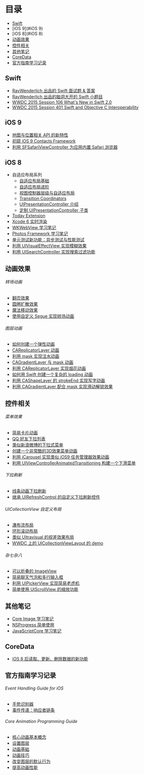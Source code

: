 # 目录

- [Swift](#Swift)
- [iOS 9](#iOS 9)
- [iOS 8](#iOS 8)
- [动画效果](#Animations)
- [控件相关](#Controls)
- [其他笔记](#Other)
- [CoreData](CoreData)
- [官方指南学习记录](#Programming_Guide)

<a name="Swift"></a>
## Swift

- [RayWenderlich 出品的 Swift 面试题 & 答案](https://github.com/949478479/Learning-Notes/tree/Swift-Interview-Questions-and-Answers)
- [RayWenderlich 出品的脑洞大开的 Swift 小题目](https://github.com/949478479/Learning-Notes/tree/Are-You-a-Swift-Ninja)
- [WWDC 2015 Session 106 What's New in Swift 2.0](https://github.com/949478479/Learning-Notes/tree/WWDC-2015-Session-106-What%E2%80%99s-New-in-Swift)
- [WWDC 2015 Session 401 Swift and Objective C Interoperability](https://github.com/949478479/Learning-Notes/tree/WWDC-2015-Session-401-Swift-and-Objective-C-Interoperability)

<a name="iOS 9"></a>
## iOS 9

- [地图与位置相关 API 的新特性](https://github.com/949478479/Learning-Notes/tree/Location-and-Mapping-in-iOS-9)
- [初窥 iOS 9 Contacts Framework](https://github.com/949478479/Learning-Notes/tree/A-First-Look-at-Contacts-Framework-in-iOS-9)
- [利用 SFSafariViewController 为应用内置 Safari 浏览器](https://github.com/949478479/Learning-Notes/tree/SFSafariViewControllerDemo)

<a name="iOS 8"></a>
## iOS 8

- 自适应布局系列
    - [自适应布局基础](https://github.com/949478479/iOS-8-by-Tutorials-Study-Notes/tree/Beginning-Adaptive-Layout)
    - [自适应布局进阶](https://github.com/949478479/iOS-8-by-Tutorials-Study-Notes/blob/Intermediate-Adaptive-Layout/README.md)
    - [视图控制器层级与自适应布局](https://github.com/949478479/iOS-8-by-Tutorials-Study-Notes/blob/Adaptive-View-Controller-Hierarchies/README.md)
    - [Transition Coordinators](https://github.com/949478479/iOS-8-by-Tutorials-Study-Notes/tree/Transition-Coordinators)
    - [UIPresentationController 介绍](https://github.com/949478479/iOS-8-by-Tutorials-Study-Notes/tree/Introducing-Presentation-Controllers)
    - [定制 UIPresentationController 子类](https://github.com/949478479/iOS-8-by-Tutorials-Study-Notes/blob/Custom-Presentations/README.md)
- [Today Extension](https://github.com/949478479/iOS-8-by-Tutorials-Study-Notes/tree/Today-Extension)
- [Xcode 6 实时渲染](https://github.com/949478479/iOS-8-by-Tutorials-Study-Notes/tree/Beginning-Live-Rendering)
- [WKWebView 学习笔记](https://github.com/949478479/iOS-8-by-Tutorials-Study-Notes/tree/WKWebView)
- [Photos Framework 学习笔记](https://github.com/949478479/iOS-8-by-Tutorials-Study-Notes/tree/Photos-Framework)
- [单元测试新功能：异步测试与性能测试](https://github.com/949478479/iOS-8-by-Tutorials-Study-Notes/tree/Asynchronous-And-Performance-Testing)
- [利用 UIVisualEffectView 实现模糊效果](https://github.com/949478479/iOS-8-by-Tutorials-Study-Notes/tree/Visual-Effects)
- [利用 UISearchController 实现搜索过滤功能](https://github.com/949478479/Learning-Notes/tree/UISearchControllerDemo)

<a name="Animations"></a>
## 动画效果

###### 转场动画

- [翻页效果](https://github.com/949478479/Learning-Notes/tree/FlipTransionAnimation)
- [圆圈扩散效果](https://github.com/949478479/Learning-Notes/tree/PingTransitionAnimation)
- [魔法移动效果](https://github.com/949478479/Learning-Notes/tree/MagicMoveAnimation)
- [使用自定义 Segue 实现转场动画](https://github.com/949478479/Learning-Notes/tree/CustomSegue)

###### 图层动画

- [如何创建一个弹性动画](https://github.com/949478479/Learning-Notes/tree/How-To-Create-an-Elastic-Animation-with-Swift)
- [CAReplicatorLayer 动画](https://github.com/949478479/Learning-Notes/tree/Creating-animations-with-CAReplicatorLayer)
- [利用 mask 实现注水动画](https://github.com/949478479/Learning-Notes/tree/MaskAnimationDemo)
- [CAGradientLayer 与 mask 动画](https://github.com/949478479/Learning-Notes/tree/Fun-with-Gradients-and-Masks)
- [利用 CAReplicatorLayer 实现烟花动画](https://github.com/949478479/Learning-Notes/tree/UberworksAnimation)
- [如何用 Swift 创建一个复杂的 loading 动画](https://github.com/949478479/Learning-Notes/tree/SBLoader)
- [利用 CAShapeLayer 的 strokeEnd 实现写字动画](https://github.com/949478479/Learning-Notes/tree/WritingAnimation)
- [利用 CAGradientLayer 配合 mask 实现滑动解锁效果](https://github.com/949478479/Learning-Notes/tree/SlideToUnlock)

<a name="Controls"></a>
## 控件相关

###### 菜单效果

- [简易卡片动画](https://github.com/949478479/Animations-Study/tree/CardAnimation)
- [QQ 好友下拉列表](https://github.com/949478479/Learning-Notes/tree/QQFriendListDemo)
- [类似新浪微博的下拉式菜单](https://github.com/949478479/Learning-Notes/tree/DropdownMenu)
- [创建一个非常酷的3D效果菜单动画](https://github.com/949478479/Animations-Study/tree/Taasky)
- [利用 iCarousel 实现类似 iOS9 任务管理器效果动画](https://github.com/949478479/Animations-Study/tree/CardAnimationByiCarousel)
- [利用 UIViewControllerAnimatedTransitioning 构建一个下滑菜单](https://github.com/949478479/Animations-Study/tree/SlideDownMenu)

###### 下拉刷新

- [线条动画下拉刷新](https://github.com/949478479/Learning-Notes/tree/CurveRefreshControl)
- [继承 UIRefreshControl 的自定义下拉刷新控件](https://github.com/949478479/Learning-Notes/tree/Building-a-Custom-Pull-To-Refresh-Control)

###### UICollectionView 自定义布局

- [瀑布流布局](https://github.com/949478479/Learning-Notes/tree/UICollectionView-Custom-Layout-Tutorial-Pinterest)
- [环形滚动布局](https://github.com/949478479/Learning-Notes/tree/CircularCollectionView)
- [类似 Ultravisual 的视差效果布局](https://github.com/949478479/Learning-Notes/tree/Ultravisual)
- [WWDC 上的 UICollectionViewLayout 的 demo](https://github.com/949478479/Learning-Notes/tree/CollectionViewLayoutDemo)

###### 杂七杂八

- [可以折叠的 ImageView](https://github.com/949478479/Animations-Study/tree/FoldingImageView)
- [简易聊天气泡和多行输入框](https://github.com/949478479/Learning-Notes/tree/ChatUIDemo)
- [利用 UIPickerView 实现简易老虎机](https://github.com/949478479/Learning-Notes/tree/SlotMachine)
- [简单使用 UIScrollView 的缩放功能](https://github.com/949478479/Learning-Notes/tree/UIScrollViewZoomDemo)

<a name="Other"></a>
## 其他笔记

- [Core Image 学习笔记](https://github.com/949478479/Learning-Notes/tree/CoreImageNotes)
- [NSProgress 简单使用](https://github.com/949478479/Learning-Notes/tree/NSProgressDemo)
- [JavaScriptCore 学习笔记](https://github.com/949478479/Learning-Notes/tree/JavaScriptCore)

<a name="CoreData"></a>
## CoreData

- [iOS 8 后读取、更新、删除数据的新功能](https://github.com/949478479/Learning-Notes/blob/CoreData/CoreData_fetching_new_features.md)

<a name="Programming_Guide"></a>
## 官方指南学习记录

###### Event Handling Guide for iOS

- [手势识别器](https://github.com/949478479/Learning-Notes/blob/Programming-Guide-Notes/Event-Handling-Guide-for-iOS/Gesture-Recognizers.md)
- [事件传递：响应者链条](https://github.com/949478479/Learning-Notes/blob/Programming-Guide-Notes/Event-Handling-Guide-for-iOS/Event-Delivery-The-Responder-Chain.md)

###### Core Animation Programming Guide

- [核心动画基本概念](https://github.com/949478479/Learning-Notes/blob/Programming-Guide-Notes/Core-Animation-Programming-Guide/Core-Animation-Basics.md)
- [设置图层](https://github.com/949478479/Learning-Notes/blob/Programming-Guide-Notes/Core-Animation-Programming-Guide/Setting-Up-Layer-Objects.md)
- [动画基础](https://github.com/949478479/Learning-Notes/blob/Programming-Guide-Notes/Core-Animation-Programming-Guide/Animating-Layer-Content.md)
- [动画技巧](https://github.com/949478479/Learning-Notes/blob/Programming-Guide-Notes/Core-Animation-Programming-Guide/Advanced-Animation-Tricks.md)
- [改变图层的默认行为](https://github.com/949478479/Learning-Notes/blob/Programming-Guide-Notes/Core-Animation-Programming-Guide/Changing-a-Layer%E2%80%99s-Default-Behavior.md)
- [提高动画性能](https://github.com/949478479/Learning-Notes/blob/Programming-Guide-Notes/Core-Animation-Programming-Guide/Improving-Animation-Performance.md)
